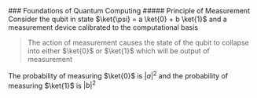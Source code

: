 <section data-markdown>
### Foundations of Quantum Computing
##### Principle of Measurement
Consider the qubit in state $\ket{\psi} = a \ket{0} + b \ket{1}$ and a measurement device calibrated to the computational basis

> The action of measurement causes the state of the qubit to collapse into either $\ket{0}$ or $\ket{1}$ which will be output of measurement

The probability of measuring $\ket{0}$ is $|a|^2$ and the probability of measuring $\ket{1}$ is $|b|^2$

</section>
